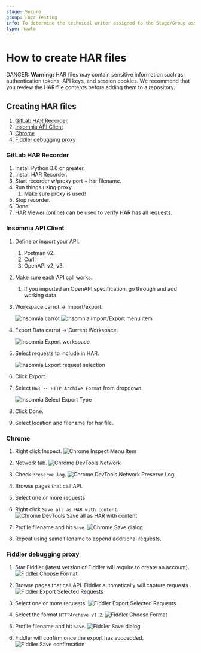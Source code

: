 ```yaml
---
stage: Secure
group: Fuzz Testing
info: To determine the technical writer assigned to the Stage/Group associated with this page, see https://about.gitlab.com/handbook/engineering/ux/technical-writing/#designated-technical-writers
type: howto
---
```


# How to create HAR files

DANGER: **Warning:**
HAR files may contain sensitive information such as authentication tokens, API keys, and session cookies. We recommend that you review the HAR file contents before adding them to a repository.

## Creating HAR files

1. [GitLab HAR Recorder](#gitLab-har-recorder)
1. [Insomnia API Client](#insomnia-api-client)
1. [Chrome](#chrome)
1. [Fiddler debugging proxy](#fiddler-debugging-proxy)

### GitLab HAR Recorder

1. Install Python 3.6 or greater.
1. Install HAR Recorder.
1. Start recorder w/proxy port + har filename.
1. Run things using proxy.
   1. Make sure proxy is used!
1. Stop recorder.
1. Done!
1. [HAR Viewer (online)](http://www.softwareishard.com/har/viewer/) can be used to verify HAR has all requests.

### Insomnia API Client

1. Define or import your API.
   1. Postman v2.
   1. Curl.
   1. OpenAPI v2, v3.
1. Make sure each API call works.
   1. If you imported an OpenAPI specification, go through and add working data.
1. Workspace carrot -> Import/export.

   ![Insomnia carrot](img/insomnia_carrot_highlighted.png)
   ![Insomnia Import/Export menu item](img/insomnia_workspace_menu_export_highlighted.png)

1. Export Data carrot -> Current Workspace.

   ![Insomnia Export workspace](img/insomnia_data_current_workspace_highlighted.png)

1. Select requests to include in HAR.

   ![Insomnia Export request selection](img/insomnia_select_requests_export_highlighted.png)

1. Click Export.
1. Select `HAR -- HTTP Archive Format` from dropdown.

   ![Insomnia Select Export Type](img/insomnia_select_export_type.png)

1. Click Done.
1. Select location and filename for har file.


### Chrome

1. Right click Inspect.
![Chrome Inspect Menu Item](img/chrome_inspector_menu_highlighted.png)

1. Network tab.
![Chrome DevTools Network](img/chrome_network_tab_highlighted.png)

1. Check `Preserve log`.
![Chrome DevTools Network Preserve Log](img/chrome_network_tab_preserve_log_highlighted.png)

1. Browse pages that call API.
1. Select one or more requests.
1. Right click `Save all as HAR with content`.
![Chrome DevTools Save all as HAR with content](img/chrome_save_requests_har.png)

1. Profile filename and hit `Save`.
![Chrome Save dialog](img/chrome_save_requests_har_dialog.png)

1. Repeat using same filename to append additional requests.

### Fiddler debugging proxy

1. Star Fiddler (latest version of Fiddler will require to create an account).
![Fiddler Choose Format](img/fiddler_login.png)

1. Browse pages that call API. Fiddler automatically will capture requests.
![Fiddler Export Selected Requests](img/fiddler_browse_web_with_api.png)

1. Select one or more requests.
![Fiddler Export Selected Requests](img/fiddler_context_menu_export.png)

1. Select the format `HTTPArchive v1.2`.
![Fiddler Choose Format](img/fiddler_export_choose_format.png)

1. Profile filename and hit `Save`.
![Fiddler Save dialog](img/fiddler_export_save.png)

1. Fiddler will confirm once the export has succedded.
![Fiddler Save confirmation](img/fiddler_export_succeeded.png)
